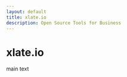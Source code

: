 ```yaml
---
layout: default
title: xlate.io
description: Open Source Tools for Business
---
```


# xlate.io

main text
